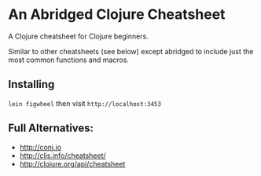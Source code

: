 # An Abridged Clojure Cheatsheet

A Clojure cheatsheet for Clojure beginners.

Similar to other cheatsheets (see below) except abridged to include just the most common functions and macros.

## Installing

`lein figwheel` then visit `http://localhost:3453`

## Full Alternatives:

 - http://conj.io
 - http://cljs.info/cheatsheet/
 - http://clojure.org/api/cheatsheet
